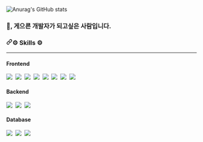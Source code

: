 ![Anurag's GitHub stats](https://github-readme-stats.vercel.app/api?username=skmb1230&show_icons=true&theme=radical)

<h3 dir="auto">👋, 게으른 개발자가 되고싶은 사람입니다.</h3>

<h3 dir="auto"><a id="user-content--skills-" class="anchor" aria-hidden="true" href="#-skills-"><svg class="octicon octicon-link" viewBox="0 0 16 16" version="1.1" width="16" height="16" aria-hidden="true"><path d="m7.775 3.275 1.25-1.25a3.5 3.5 0 1 1 4.95 4.95l-2.5 2.5a3.5 3.5 0 0 1-4.95 0 .751.751 0 0 1 .018-1.042.751.751 0 0 1 1.042-.018 1.998 1.998 0 0 0 2.83 0l2.5-2.5a2.002 2.002 0 0 0-2.83-2.83l-1.25 1.25a.751.751 0 0 1-1.042-.018.751.751 0 0 1-.018-1.042Zm-4.69 9.64a1.998 1.998 0 0 0 2.83 0l1.25-1.25a.751.751 0 0 1 1.042.018.751.751 0 0 1 .018 1.042l-1.25 1.25a3.5 3.5 0 1 1-4.95-4.95l2.5-2.5a3.5 3.5 0 0 1 4.95 0 .751.751 0 0 1-.018 1.042.751.751 0 0 1-1.042.018 1.998 1.998 0 0 0-2.83 0l-2.5 2.5a1.998 1.998 0 0 0 0 2.83Z"></path></svg></a><b><g-emoji class="g-emoji" alias="gear" fallback-src="https://github.githubassets.com/images/icons/emoji/unicode/2699.png">⚙</g-emoji> Skills <g-emoji class="g-emoji" alias="gear" fallback-src="https://github.githubassets.com/images/icons/emoji/unicode/2699.png">⚙</g-emoji></b></h3>

<hr>

<h4 tabindex="-1" dir="auto">Frontend</h4>
<p dir="auto">
 <img src="https://img.shields.io/badge/HTML5-E34F26?style=flat-square&logo=HTML5&logoColor=white"/>&nbsp;
 <img src="https://img.shields.io/badge/CSS3-1572B6?style=flat-square&logo=CSS3&logoColor=white"/>&nbsp;
 <img src="https://img.shields.io/badge/JavaScript-F7DF1E?style=flat-square&logo=JavaScript&logoColor=white"/>&nbsp;
 <img src="https://img.shields.io/badge/TypeScript-3178C6?style=flat-square&logo=typescript&logoColor=white"/>&nbsp;
 <img src="https://img.shields.io/badge/React-61DAFB?style=flat-square&logo=react&logoColor=white"/>&nbsp;
 <img src="https://img.shields.io/badge/Next.js-000000?style=flat-square&logo=nextdotjs&logoColor=white"/>&nbsp;
 <img src="https://img.shields.io/badge/React Query-FF4154?style=flat-square&logo=reactquery&logoColor=white"/>&nbsp;
 <img src="https://img.shields.io/badge/jQuery-0769AD?style=flat-square&logo=jquery&logoColor=white"/>&nbsp;
</p>
<h4 tabindex="-1" dir="auto">Backend</h4>
<p dir="auto">
<img src="https://img.shields.io/badge/Java-FF7800?style=flat-square&logo=Javag&logoColor=white"/>&nbsp;
<img src="https://img.shields.io/badge/Spring-6DB33F?style=flat-square&logo=Spring&logoColor=white"/>&nbsp;
<img src="https://img.shields.io/badge/Spring boot-6DB33F?style=flat-square&logo=Springboot&logoColor=white"/>&nbsp;
 </p>
<h4 tabindex="-1" dir="auto">Database</h4>
<p dir="auto">
  <img src="https://img.shields.io/badge/Oracle-F80000?style=flat-square&logo=Oracle&logoColor=white"/>&nbsp;
  <img src="https://img.shields.io/badge/MySQL-4479A1?style=flat-square&logo=MySQL&logoColor=white"/>&nbsp;
  <img src="https://img.shields.io/badge/MariaDB-003545?style=flat-square&logo=MariaDB&logoColor=white"/>&nbsp;
&nbsp;
</p>
<!--
**skmb1230/skmb1230** is a ✨ _special_ ✨ repository because its `README.md` (this file) appears on your GitHub profile.

Here are some ideas to get you started:

- 🔭 I’m currently working on ...
- 🌱 I’m currently learning ...
- 👯 I’m looking to collaborate on ...
- 🤔 I’m looking for help with ...
- 💬 Ask me about ...
- 📫 How to reach me: ...
- 😄 Pronouns: ...
- ⚡ Fun fact: ...
-->
